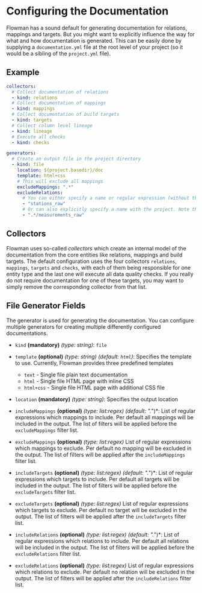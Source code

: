 # Configuring the Documentation

Flowman has a sound default for generating documentation for relations, mappings and targets. But you might want
to explicitly influence the way for what and how documentation is generated. This can be easily done by supplying
a `documentation.yml` file at the root level of your project (so it would be a sibling of the `project.yml` file).


## Example

```yaml
collectors:
  # Collect documentation of relations
  - kind: relations
  # Collect documentation of mappings
  - kind: mappings
  # Collect documentation of build targets
  - kind: targets
  # Collect column level lineage
  - kind: lineage
  # Execute all checks
  - kind: checks

generators:
  # Create an output file in the project directory
  - kind: file
    location: ${project.basedir}/doc
    template: html+css
    # This will exclude all mappings
    excludeMappings: ".*"
    excludeRelations:
      # You can either specify a name or regular expression (without the project)
      - "stations_raw"
      # Or can also explicitly specify a name with the project. Note that the entries actually are regular expressions
      - ".*/measurements_raw"
```

## Collectors

Flowman uses so-called *collectors* which create an internal model of the documentation from the core entities like
relations, mappings and build targets. The default configuration uses the four collectors `relations`, `mappings`, 
`targets` and `checks`, with each of them being responsible for one entity type and the last one will execute all
data quality checks. If you really do not require documentation for one of these targets, you may want to simply 
remove the corresponding collector from that list.


## File Generator Fields

The generator is used for generating the documentation. You can configure multiple generators for creating multiple
differently configured documentations.

* `kind` **(mandatory)** *(type: string)*: `file` 

* `template` **(optional)** *(type: string)* *(default: `html`)*:
Specifies the template to use. Currently, Flowman provides three predefined templates
  * `text` - Single file plain text documentation
  * `html` - Single file HTML page with inline CSS
  * `html+css` - Single file HTML page with additional CSS file

* `location` **(mandatory)** *(type: string)*: Specifies the output location 

* `includeMappings` **(optional)** *(type: list:regex)* *(default: ".*")*:
List of regular expressions which mappings to include. Per default all mappings will be included in the output.
The list of filters will be applied before the `excludeMappings` filter list.

* `excludeMappings` **(optional)** *(type: list:regex)*
  List of regular expressions which mappings to exclude. Per default no mapping will be excluded in the output.
  The list of filters will be applied after the `includeMappings` filter list.

* `includeTargets` **(optional)** *(type: list:regex)* *(default: ".*")*:
  List of regular expressions which targets to include. Per default all targets will be included in the output.
  The list of filters will be applied before the `excludeTargets` filter list.

* `excludeTargets` **(optional)** *(type: list:regex)*
  List of regular expressions which targets to exclude. Per default no target will be excluded in the output.
  The list of filters will be applied after the `includeTargets` filter list.

* `includeRelations` **(optional)** *(type: list:regex)* *(default: ".*")*:
  List of regular expressions which relations to include. Per default all relations will be included in the output.
  The list of filters will be applied before the `excludeRelations` filter list.

* `excludeRelations` **(optional)** *(type: list:regex)*
  List of regular expressions which relations to exclude. Per default no relation will be excluded in the output.
  The list of filters will be applied after the `includeRelations` filter list.
